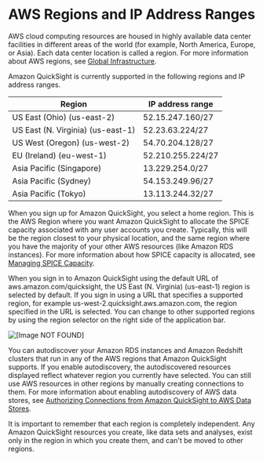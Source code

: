 # AWS Regions and IP Address Ranges<a name="regions"></a>

AWS cloud computing resources are housed in highly available data center facilities in different areas of the world \(for example, North America, Europe, or Asia\)\. Each data center location is called a region\. For more information about AWS regions, see [Global Infrastructure](https://aws.amazon.com/about-aws/global-infrastructure/)\.

Amazon QuickSight is currently supported in the following regions and IP address ranges\. 


| Region | IP address range | 
| --- | --- | 
| US East \(Ohio\) \(us\-east\-2\) | 52\.15\.247\.160/27 | 
| US East \(N\. Virginia\) \(us\-east\-1\) | 52\.23\.63\.224/27 | 
| US West \(Oregon\) \(us\-west\-2\) | 54\.70\.204\.128/27  | 
| EU \(Ireland\) \(eu\-west\-1\) | 52\.210\.255\.224/27 | 
| Asia Pacific \(Singapore\) | 13\.229\.254\.0/27 | 
| Asia Pacific \(Sydney\) | 54\.153\.249\.96/27 | 
| Asia Pacific \(Tokyo\) | 13\.113\.244\.32/27 | 

When you sign up for Amazon QuickSight, you select a home region\. This is the AWS Region where you want Amazon QuickSight to allocate the SPICE capacity associated with any user accounts you create\. Typically, this will be the region closest to your physical location, and the same region where you have the majority of your other AWS resources \(like Amazon RDS instances\)\. For more information about how SPICE capacity is allocated, see [Managing SPICE Capacity](managing-spice-capacity.md)\.

When you sign in to Amazon QuickSight using the default URL of aws\.amazon\.com/quicksight, the US East \(N\. Virginia\) \(us\-east\-1\) region is selected by default\. If you sign in using a URL that specifies a supported region, for example us\-west\-2\.quicksight\.aws\.amazon\.com, the region specified in the URL is selected\. You can change to other supported regions by using the region selector on the right side of the application bar\.

![\[Image NOT FOUND\]](http://docs.aws.amazon.com/quicksight/latest/user/images/region-selector.png)

You can autodiscover your Amazon RDS instances and Amazon Redshift clusters that run in any of the AWS regions that Amazon QuickSight supports\. If you enable autodiscovery, the autodiscovered resources displayed reflect whatever region you currently have selected\. You can still use AWS resources in other regions by manually creating connections to them\. For more information about enabling autodiscovery of AWS data stores, see [Authorizing Connections from Amazon QuickSight to AWS Data Stores](enabling-access.md)\. 

It is important to remember that each region is completely independent\. Any Amazon QuickSight resources you create, like data sets and analyses, exist only in the region in which you create them, and can't be moved to other regions\. 